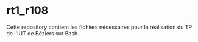 # rt1_r108

Cette repository contient les fichiers nécessaires pour la réalisation du TP de l'IUT de Béziers sur Bash.

